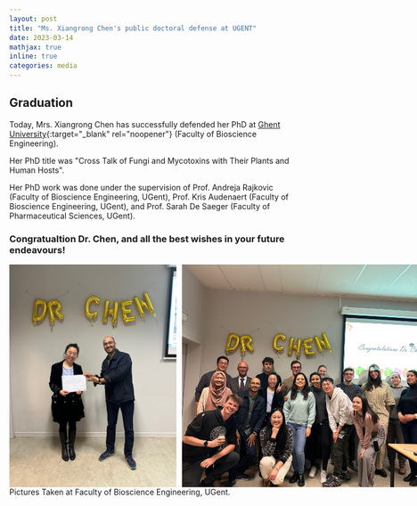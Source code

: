 ```yaml
---
layout: post
title: "Ms. Xiangrong Chen's public doctoral defense at UGENT"
date: 2023-03-14
mathjax: true
inline: true
categories: media
---
```


## Graduation

Today, Mrs. Xiangrong Chen has successfully defended her PhD at [Ghent University](https://www.ugent.be/en){:target="_blank" rel="noopener"} (Faculty of Bioscience Engineering). 

Her PhD title was "Cross Talk of Fungi and Mycotoxins with Their Plants and Human Hosts". 

Her PhD work was done under the supervision of Prof. Andreja Rajkovic (Faculty of Bioscience Engineering, UGent), Prof. Kris Audenaert (Faculty of Bioscience Engineering, UGent), and Prof. Sarah De Saeger (Faculty of Pharmaceutical Sciences, UGent).

### Congratualtion Dr. Chen, and all the best wishes in your future endeavours!

<div class="image-container">
  <img class="graduation-image" src="/images/2023_03_14.png" alt="Graduation">
  <img class="graduation-image" src="/images/2023_03_14(2).png" alt="Graduation">
</div>
<p class="caption">Pictures Taken at Faculty of Bioscience Engineering, UGent.</p>

<style>
.image-container {
  display: flex;
  justify-content: left;
  align-items: center;
}

.graduation-image {
  width: 450px;
  height: 400px;
  object-fit: cover;
  margin-right: 10px;
}

.caption {
  margin-top: 0;
  margin-right: 0px;
  font-size: 14px;
  text-align: Left;
  width: 900px;
}
</style>

